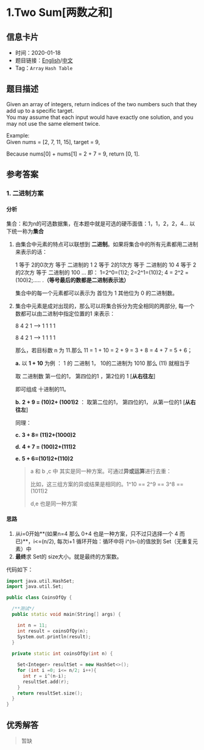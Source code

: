 # 1.Two Sum[两数之和]

## 信息卡片

* 时间：2020-01-18
* 题目链接：[English](https://leetcode.com/problems/two-sum/)/[中文](https://leetcode-cn.com/problems/two-sum/)
* Tag：`Array` `Hash Table`  
## 题目描述
Given an array of integers, return indices of the two numbers such that they add up to a specific target.   
You may assume that each input would have exactly one solution, and you may not use the same element twice.   

Example:   
Given nums = [2, 7, 11, 15], target = 9,

Because nums[0] + nums[1] = 2 + 7 = 9,
return [0, 1].


## 参考答案

### 1. 二进制方案

#### 分析

集合：和为n的可选数据集，在本题中就是可选的硬币面值：1，1，2，2，4… 以下统一称为**集合**

1. 由集合中元素的特点可以联想到 **二进制**。如果将集合中的所有元素都用二进制来表示的话：

   1 等于 2的0次方 等于 二进制的 1 
   2 等于 2的1次方 等于 二进制的 10
   4 等于 2的2次方 等于 二进制的 100
   ...
   即：
   1=2^0=(1)2; 2=2^1=(10)2; 4 = 2^2 = (100)2;..... .**（等号最后的数都是二进制表示法）**

   集合中的每一个元素都可以表示为 首位为 1 其他位为 0 的二进制数。

2. 集合中元素是成对出现的，那么可以将集合拆分为完全相同的两部分, 每一个数都可以由二进制中指定位置的1 来表示：

   8 4 2 1             —>     1 1 1 1

   8 4 2 1             —>     1 1 1 1

   那么，若目标数 n 为 11.那么  11 = 1 + 10 = 2 + 9 = 3 + 8 = 4 + 7 = 5 + 6；

   **a.** 以 **1 + 10** 为例 ： 1 的 二进制  1，  10的二进制为  1010     那么 (11) 就相当于 

   取 二进制数 第一位的1， 第四位的1 ，第2位的 1 [**从右往左**]

    即可组成 十进制的11。

   **b.** **2 + 9 = (10)2+ (1001)2** ： 取第二位的1， 第四位的1， 从第一位的1 [**从右往左**]

   同理：

   **c.** **3 + 8= (11)2+(1000)2**

   **d.** **4 + 7 = (100)2+(111)2**

   **e.** **5 + 6=(101)2+(110)2**

   > a 和 b ,c 中 其实是同一种方案。可通过**异或运算**进行去重：
   >
   > 比如，这三组方案的异或结果是相同的。1^10 == 2^9 == 3^8 == (1011)2
   >
   > d,e 也是同一种方案

#### 思路

1. 从i=0开始**(如果n=4 那么 0+4 也是一种方案，只不过只选择一个 4 而已)**，i<=(n/2), 每次i+1  循环开始：循环中将 i^(n-i)的值放到 Set（无重复元素）中
2. **最终**求 Set的 size大小。就是最终的方案数。

代码如下：

```c++
import java.util.HashSet;
import java.util.Set;

public class CoinsOfQy {

  /**测试*/
  public static void main(String[] args) {

    int n = 11;
    int result = coinsOfQy(n);
    System.out.println(result);
  }
  
  private static int coinsOfQy(int n) {

    Set<Integer> resultSet = new HashSet<>();
    for (int i =0; i<= n/2; i++){
      int r = i^(n-i);
      resultSet.add(r);
    }
    return resultSet.size();
  }
}

```


## 优秀解答

>暂缺

